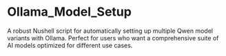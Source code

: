 # Ollama_Model_Setup
A robust Nushell script for automatically setting up multiple Qwen model variants with Ollama. Perfect for users who want a comprehensive suite of AI models optimized for different use cases.

